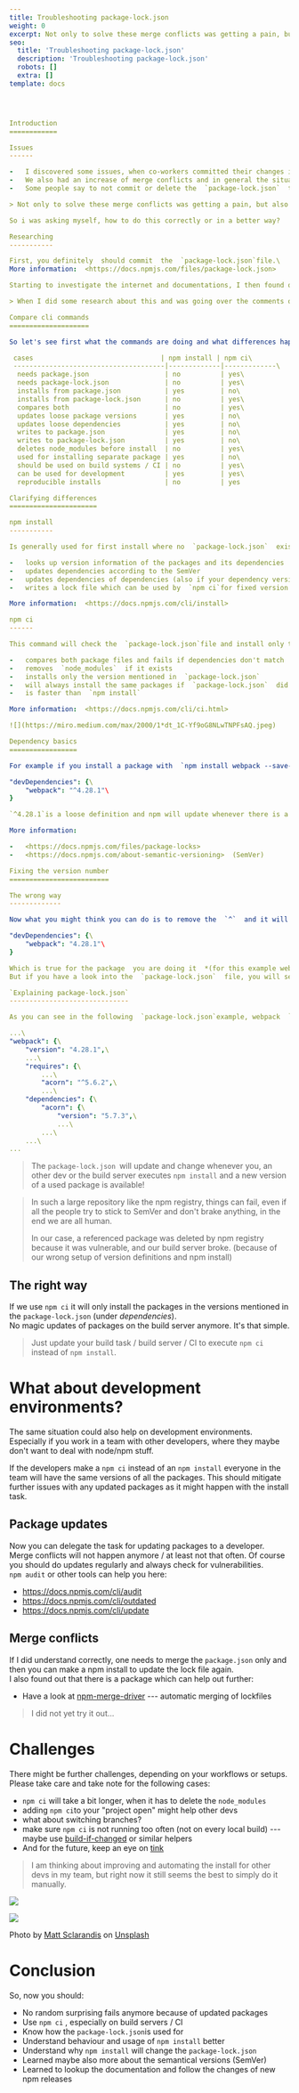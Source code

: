 ```yaml
---
title: Troubleshooting package-lock.json
weight: 0
excerpt: Not only to solve these merge conflicts was getting a pain, but also a situation where our build system simply stopped working because of harmed packages in the npm eco-system.
seo:
  title: 'Troubleshooting package-lock.json'
  description: 'Troubleshooting package-lock.json'
  robots: []
  extra: []
template: docs




Introduction
============

Issues
------

-   I discovered some issues, when co-workers committed their changes including a modified  `package.json`and  `package-lock.json`  --- even they did not want to update anything.
-   We also had an increase of merge conflicts and in general the situation was not happy or clear.
-   Some people say to not commit or delete the  `package-lock.json`  to solve the problem.

> Not only to solve these merge conflicts was getting a pain, but also a situation where our build system simply stopped working because of harmed packages in the npm eco-system.  (as you can read  [here](https://blog.npmjs.org/post/180565383195/details-about-the-event-stream-incident)).

So i was asking myself, how to do this correctly or in a better way?

Researching
-----------

First, you definitely  should commit  the  `package-lock.json`file.\
More information:  <https://docs.npmjs.com/files/package-lock.json>

Starting to investigate the internet and documentations, I then found out that there is actually a  new cli command  called  `npm ci`, which should be used on build servers / CI  *(continuous integration)*. It solves the problem of installing updated versions of a package --- because it doesn't update any package!

> When I did some research about this and was going over the comments of blogs, my feeling was that a lot of people are  misunderstanding  what  `npm install`  really does now a days. Also I did not find a lot of information about this, thats why I tried to make this article with hopefully useful information.

Compare cli commands
====================

So let's see first what the commands are doing and what differences happen between them. I tried to make a list of cases / processes which can be compared between the two tools:

 cases                                | npm install | npm ci\
 --------------------------------------|-------------|-------------\
  needs package.json                   | no          | yes\
  needs package-lock.json              | no          | yes\
  installs from package.json           | yes         | no\
  installs from package-lock.json      | no          | yes\
  compares both                        | no          | yes\
  updates loose package versions       | yes         | no\
  updates loose dependencies           | yes         | no\
  writes to package.json               | yes         | no\
  writes to package-lock.json          | yes         | no\
  deletes node_modules before install  | no          | yes\
  used for installing separate package | yes         | no\
  should be used on build systems / CI | no          | yes\
  can be used for development          | yes         | yes\
  reproducible installs                | no          | yes

Clarifying differences
======================

npm install
-----------

Is generally used for first install where no  `package-lock.json`  exists. Further it is useful to add separate packages and for updating packages.

-   looks up version information of the packages and its dependencies
-   updates dependencies according to the SemVer
-   updates dependencies of dependencies (also if your dependency version is fixed --- more about this later in the article)
-   writes a lock file which can be used by  `npm ci`for fixed version installs

More information:  <https://docs.npmjs.com/cli/install>

npm ci
------

This command will check the  `package-lock.json`file and install only the mentioned packages in their defined version.

-   compares both package files and fails if dependencies don't match
-   removes  `node_modules`  if it exists
-   installs only the version mentioned in  `package-lock.json`
-   will always install the same packages if  `package-lock.json`  did not change
-   is faster than  `npm install`

More information:  <https://docs.npmjs.com/cli/ci.html>

![](https://miro.medium.com/max/2000/1*dt_1C-Yf9oG8NLwTNPFsAQ.jpeg)

Dependency basics
=================

For example if you install a package with  `npm install webpack --save-dev`, it will define the following dependency in your  `package.json`:

"devDependencies": {\
    "webpack": "^4.28.1"\
}

`^4.28.1`is a loose definition and npm will update whenever there is a new version according to the SemVer.

More information:

-   <https://docs.npmjs.com/files/package-locks>
-   <https://docs.npmjs.com/about-semantic-versioning>  (SemVer)

Fixing the version number
=========================

The wrong way
-------------

Now what you might think you can do is to remove the  `^`  and it will always use the same version:

"devDependencies": {\
    "webpack": "4.28.1"\
}

Which is true for the package  you are doing it  *(for this example webpack)*.\
But if you have a look into the  `package-lock.json`  file, you will see that there are dependencies within webpack itself, and some are defined loose. You can't control this.

`Explaining package-lock.json`
------------------------------

As you can see in the following  `package-lock.json`example, webpack  `4.28.1`  defines a dependency on  `acorn`  with a  *requires*  set to  `^5.6.2`  , which resolved to the version  `5.7.3`  as you can see in the  *dependencies*. (from the last time it was looked up)

...\
"webpack": {\
    "version": "4.28.1",\
    ...\
    "requires": {\
        ...\
        "acorn": "^5.6.2",\
        ...\
    "dependencies": {\
        "acorn": {\
            "version": "5.7.3",\
            ...\
        ...\
    ...\
...
```


> The `package-lock.json `will update and change whenever you, an other dev or the build server executes `npm install` and a new version of a used package is available!

> In such a large repository like the npm registry, things can fail, even if all the people try to stick to SemVer and don't brake anything, in the end we are all human.
>
> In our case, a referenced package was deleted by npm registry because it was vulnerable, and our build server broke. (because of our wrong setup of version definitions and npm install)

## The right way

If we use `npm ci` it will only install the packages in the versions mentioned in the `package-lock.json` (under _dependencies_).\
No magic updates of packages on the build server anymore. It's that simple.

> Just update your build task / build server / CI to execute `npm ci` instead of `npm install`.

# What about development environments?

The same situation could also help on development environments. Especially if you work in a team with other developers, where they maybe don't want to deal with node/npm stuff.

If the developers make a `npm ci` instead of an `npm install` everyone in the team will have the same versions of all the packages. This should mitigate further issues with any updated packages as it might happen with the install task.

## Package updates

Now you can delegate the task for updating packages to a developer. Merge conflicts will not happen anymore / at least not that often. Of course you should do updates regularly and always check for vulnerabilities.\
`npm audit` or other tools can help you here:

-   <https://docs.npmjs.com/cli/audit>
-   <https://docs.npmjs.com/cli/outdated>
-   <https://docs.npmjs.com/cli/update>

## Merge conflicts

If I did understand correctly, one needs to merge the `package.json` only and then you can make a npm install to update the lock file again.\
I also found out that there is a package which can help out further:

-   Have a look at [npm-merge-driver](https://www.npmjs.com/package/npm-merge-driver) --- automatic merging of lockfiles

> I did not yet try it out...

# Challenges

There might be further challenges, depending on your workflows or setups. Please take care and take note for the following cases:

-   `npm ci` will take a bit longer, when it has to delete the `node_modules`
-   adding `npm ci`to your "project open" might help other devs
-   what about switching branches?
-   make sure `npm ci` is not running too often (not on every local build) --- maybe use [build-if-changed](https://www.npmjs.com/package/build-if-changed) or similar helpers
-   And for the future, keep an eye on [tink](https://www.npmjs.com/package/tink)

> I am thinking about improving and automating the install for other devs in my team, but right now it still seems the best to simply do it manually.

![](https://miro.medium.com/max/60/0*-_vexX_n4O45q-3X?q=20)

![](https://miro.medium.com/max/473/0*-_vexX_n4O45q-3X)

Photo by [Matt Sclarandis](https://unsplash.com/@motornomad?utm_source=medium&utm_medium=referral) on [Unsplash](https://unsplash.com/?utm_source=medium&utm_medium=referral)

# Conclusion

So, now you should:

-   No random surprising fails anymore because of updated packages
-   Use `npm ci` , especially on build servers / CI
-   Know how the `package-lock.json`is used for
-   Understand behaviour and usage of `npm install` better
-   Understand why `npm install` will change the `package-lock.json`
-   Learned maybe also more about the semantical versions (SemVer)
-   Learned to lookup the documentation and follow the changes of new npm releases
